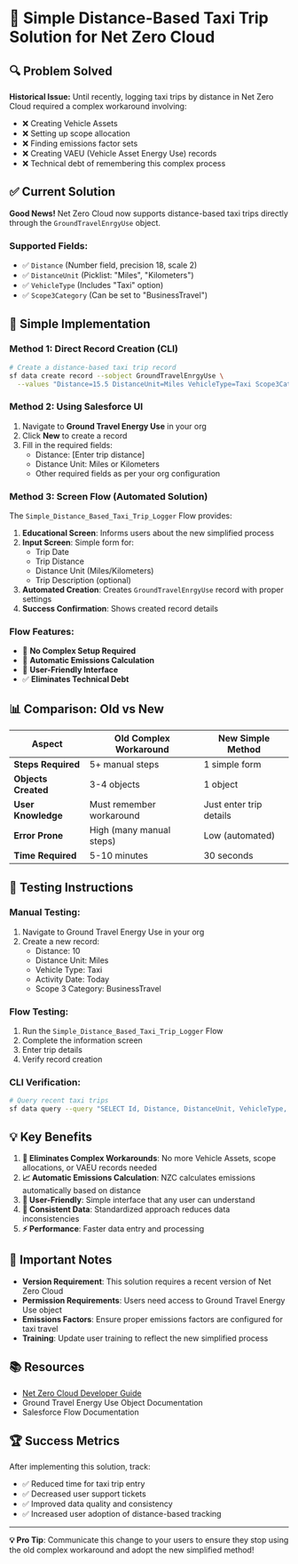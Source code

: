 # 🚖 Simple Distance-Based Taxi Trip Solution for Net Zero Cloud

## 🔍 **Problem Solved**

**Historical Issue:** Until recently, logging taxi trips by distance in Net Zero Cloud required a complex workaround involving:
- ❌ Creating Vehicle Assets
- ❌ Setting up scope allocation 
- ❌ Finding emissions factor sets
- ❌ Creating VAEU (Vehicle Asset Energy Use) records
- ❌ Technical debt of remembering this complex process

## ✅ **Current Solution**

**Good News!** Net Zero Cloud now supports distance-based taxi trips directly through the `GroundTravelEnrgyUse` object.

### **Supported Fields:**
- ✅ `Distance` (Number field, precision 18, scale 2)
- ✅ `DistanceUnit` (Picklist: "Miles", "Kilometers")
- ✅ `VehicleType` (Includes "Taxi" option)
- ✅ `Scope3Category` (Can be set to "BusinessTravel")

## 🚀 **Simple Implementation**

### **Method 1: Direct Record Creation (CLI)**

```bash
# Create a distance-based taxi trip record
sf data create record --sobject GroundTravelEnrgyUse \
  --values "Distance=15.5 DistanceUnit=Miles VehicleType=Taxi Scope3Category=BusinessTravel ActivityDate=2024-01-15 Description='Client meeting trip'"
```

### **Method 2: Using Salesforce UI**

1. Navigate to **Ground Travel Energy Use** in your org
2. Click **New** to create a record
3. Fill in the required fields:
   - Distance: [Enter trip distance]
   - Distance Unit: Miles or Kilometers  
   - Other required fields as per your org configuration

### **Method 3: Screen Flow (Automated Solution)**

The `Simple_Distance_Based_Taxi_Trip_Logger` Flow provides:

1. **Educational Screen**: Informs users about the new simplified process
2. **Input Screen**: Simple form for:
   - Trip Date
   - Trip Distance
   - Distance Unit (Miles/Kilometers)
   - Trip Description (optional)
3. **Automated Creation**: Creates `GroundTravelEnrgyUse` record with proper settings
4. **Success Confirmation**: Shows created record details

### **Flow Features:**
- 🎯 **No Complex Setup Required**
- 🔄 **Automatic Emissions Calculation**
- 📝 **User-Friendly Interface**
- ✅ **Eliminates Technical Debt**

## 📊 **Comparison: Old vs New**

| Aspect | Old Complex Workaround | New Simple Method |
|--------|----------------------|------------------|
| **Steps Required** | 5+ manual steps | 1 simple form |
| **Objects Created** | 3-4 objects | 1 object |
| **User Knowledge** | Must remember workaround | Just enter trip details |
| **Error Prone** | High (many manual steps) | Low (automated) |
| **Time Required** | 5-10 minutes | 30 seconds |

## 🧪 **Testing Instructions**

### **Manual Testing:**
1. Navigate to Ground Travel Energy Use in your org
2. Create a new record:
   - Distance: 10
   - Distance Unit: Miles
   - Vehicle Type: Taxi
   - Activity Date: Today
   - Scope 3 Category: BusinessTravel

### **Flow Testing:**
1. Run the `Simple_Distance_Based_Taxi_Trip_Logger` Flow
2. Complete the information screen
3. Enter trip details
4. Verify record creation

### **CLI Verification:**
```bash
# Query recent taxi trips
sf data query --query "SELECT Id, Distance, DistanceUnit, VehicleType, ActivityDate FROM GroundTravelEnrgyUse WHERE VehicleType = 'Taxi' ORDER BY CreatedDate DESC LIMIT 5"
```

## 💡 **Key Benefits**

1. **🎉 Eliminates Complex Workarounds**: No more Vehicle Assets, scope allocations, or VAEU records needed
2. **📈 Automatic Emissions Calculation**: NZC calculates emissions automatically based on distance
3. **👥 User-Friendly**: Simple interface that any user can understand
4. **🔄 Consistent Data**: Standardized approach reduces data inconsistencies
5. **⚡ Performance**: Faster data entry and processing

## 🚨 **Important Notes**

- **Version Requirement**: This solution requires a recent version of Net Zero Cloud
- **Permission Requirements**: Users need access to Ground Travel Energy Use object
- **Emissions Factors**: Ensure proper emissions factors are configured for taxi travel
- **Training**: Update user training to reflect the new simplified process

## 📚 **Resources**

- [Net Zero Cloud Developer Guide](https://developer.salesforce.com/docs/atlas.en-us.netzero_cloud_dev_guide.meta/netzero_cloud_dev_guide/netzero_cloud_std_objects_intro.htm)
- Ground Travel Energy Use Object Documentation
- Salesforce Flow Documentation

## 🏆 **Success Metrics**

After implementing this solution, track:
- ✅ Reduced time for taxi trip entry
- ✅ Decreased user support tickets
- ✅ Improved data quality and consistency
- ✅ Increased user adoption of distance-based tracking

---

**💡 Pro Tip**: Communicate this change to your users to ensure they stop using the old complex workaround and adopt the new simplified method!
